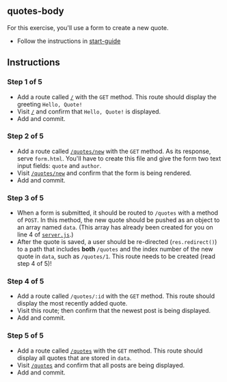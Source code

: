 ## quotes-body
For this exercise, you'll use a form to create a new quote.

- Follow the instructions in [start-guide](../start-guide.md)

## Instructions
### Step 1 of 5
- Add a route called [`/`](http://localhost:8000/) with the `GET` method. This route should display the greeting `Hello, Quote!`
- Visit [`/`](http://localhost:8000/) and confirm that `Hello, Quote!` is displayed.
- Add and commit.

### Step 2 of 5
- Add a route called [`/quotes/new`](http://localhost:8000/quotes) with the `GET` method. As its response, serve `form.html`. You'll have to create this file and give the form two text input fields: `quote` and `author`.
- Visit [`/quotes/new`](http://localhost:8000/quotes) and confirm that the form is being rendered.
- Add and commit.

### Step 3 of 5
- When a form is submitted, it should be routed to `/quotes` with a method of `POST`. In this method, the new quote should be pushed as an object to an array named `data`. (This array has already been created for you on line 4 of [`server.js`](./server.js).)
- After the quote is saved, a user should be re-directed (`res.redirect()`) to a path that includes __both__  `/quotes` and the index number of the new quote in `data`, such as `/quotes/1`. This route needs to be created (read step 4 of 5)!

### Step 4 of 5
- Add a route called `/quotes/:id` with the `GET` method. This route should display the most recently added quote.
- Visit this route; then confirm that the newest post is being displayed.
- Add and commit.

### Step 5 of 5
- Add a route called [`/quotes`](http://localhost:8000/quotes) with the `GET` method. This route should display all quotes that are stored in `data`.
- Visit [`/quotes`](http://localhost:8000/quotes) and confirm that all posts are being displayed.
- Add and commit.
